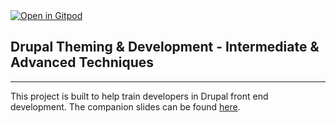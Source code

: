 <a href="https://gitpod.io/#https://github.com/andy-blum/drupal-FE-training" rel="nofollow">
  <img src="https://gitpod.io/button/open-in-gitpod.svg" alt="Open in Gitpod">
</a>

## Drupal Theming & Development - Intermediate & Advanced Techniques

---

This project is built to help train developers in Drupal front end development. The companion slides can be found [here](https://docs.google.com/presentation/d/120MzHsIiW2tAqStKeyFco7PQvVEjDvjsR8AZFbxQIgs/edit?usp=sharing).

